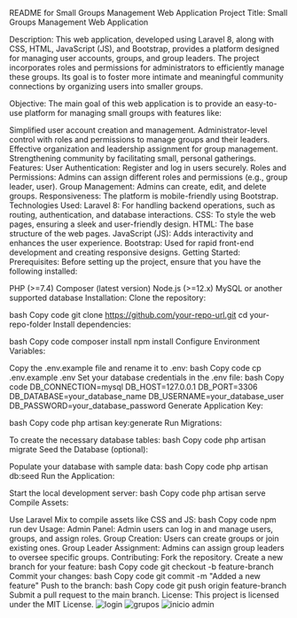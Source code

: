 
README for Small Groups Management Web Application
Project Title: Small Groups Management Web Application

Description:
This web application, developed using Laravel 8, along with CSS, HTML, JavaScript (JS), and Bootstrap, provides a platform designed for managing user accounts, groups, and group leaders. The project incorporates roles and permissions for administrators to efficiently manage these groups. Its goal is to foster more intimate and meaningful community connections by organizing users into smaller groups.

Objective:
The main goal of this web application is to provide an easy-to-use platform for managing small groups with features like:

Simplified user account creation and management.
Administrator-level control with roles and permissions to manage groups and their leaders.
Effective organization and leadership assignment for group management.
Strengthening community by facilitating small, personal gatherings.
Features:
User Authentication: Register and log in users securely.
Roles and Permissions: Admins can assign different roles and permissions (e.g., group leader, user).
Group Management: Admins can create, edit, and delete groups.
Responsiveness: The platform is mobile-friendly using Bootstrap.
Technologies Used:
Laravel 8: For handling backend operations, such as routing, authentication, and database interactions.
CSS: To style the web pages, ensuring a sleek and user-friendly design.
HTML: The base structure of the web pages.
JavaScript (JS): Adds interactivity and enhances the user experience.
Bootstrap: Used for rapid front-end development and creating responsive designs.
Getting Started:
Prerequisites:
Before setting up the project, ensure that you have the following installed:

PHP (>=7.4)
Composer (latest version)
Node.js (>=12.x)
MySQL or another supported database
Installation:
Clone the repository:

bash
Copy code
git clone https://github.com/your-repo-url.git
cd your-repo-folder
Install dependencies:

bash
Copy code
composer install
npm install
Configure Environment Variables:

Copy the .env.example file and rename it to .env:
bash
Copy code
cp .env.example .env
Set your database credentials in the .env file:
bash
Copy code
DB_CONNECTION=mysql
DB_HOST=127.0.0.1
DB_PORT=3306
DB_DATABASE=your_database_name
DB_USERNAME=your_database_user
DB_PASSWORD=your_database_password
Generate Application Key:

bash
Copy code
php artisan key:generate
Run Migrations:

To create the necessary database tables:
bash
Copy code
php artisan migrate
Seed the Database (optional):

Populate your database with sample data:
bash
Copy code
php artisan db:seed
Run the Application:

Start the local development server:
bash
Copy code
php artisan serve
Compile Assets:

Use Laravel Mix to compile assets like CSS and JS:
bash
Copy code
npm run dev
Usage:
Admin Panel: Admin users can log in and manage users, groups, and assign roles.
Group Creation: Users can create groups or join existing ones.
Group Leader Assignment: Admins can assign group leaders to oversee specific groups.
Contributing:
Fork the repository.
Create a new branch for your feature:
bash
Copy code
git checkout -b feature-branch
Commit your changes:
bash
Copy code
git commit -m "Added a new feature"
Push to the branch:
bash
Copy code
git push origin feature-branch
Submit a pull request to the main branch.
License:
This project is licensed under the MIT License.
![login](https://github.com/p341ky/Laravel-8/assets/137674114/d498307d-7d1f-4836-b59a-3ba2ae66b258)
![grupos](https://github.com/p341ky/Laravel-8/assets/137674114/51479277-94ff-4ab0-a026-6a1fe306fae9)
![inicio admin](https://github.com/p341ky/Laravel-8/assets/137674114/0ed2961e-cc8d-4f81-ba8a-2527db5050d8)

